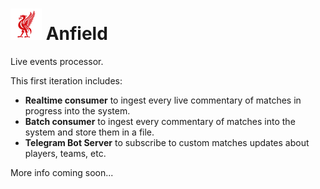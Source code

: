 # ![](./images/logo.png) Anfield

Live events processor.

This first iteration includes:

- **Realtime consumer** to ingest every live commentary of matches in progress into the system.
- **Batch consumer** to ingest every commentary of matches into the system and store them in a file.
- **Telegram Bot Server** to subscribe to custom matches updates about players, teams, etc.

More info coming soon...